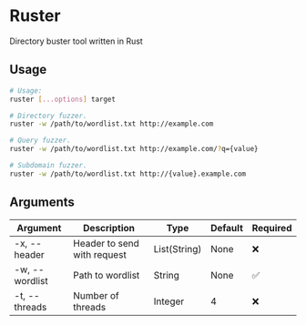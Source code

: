 # Ruster

Directory buster tool written in Rust

## Usage

```bash
# Usage:
ruster [...options] target

# Directory fuzzer.
ruster -w /path/to/wordlist.txt http://example.com

# Query fuzzer.
ruster -w /path/to/wordlist.txt http://example.com/?q={value}

# Subdomain fuzzer.
ruster -w /path/to/wordlist.txt http://{value}.example.com
```

## Arguments

| Argument | Description | Type | Default | Required |
| --- | --- | --- | --- | --- |
| -x, --header | Header to send with request | List(String) | None | ❌ |
| -w, --wordlist | Path to wordlist | String | None | ✅ |
| -t, --threads | Number of threads | Integer | 4 | ❌ |
